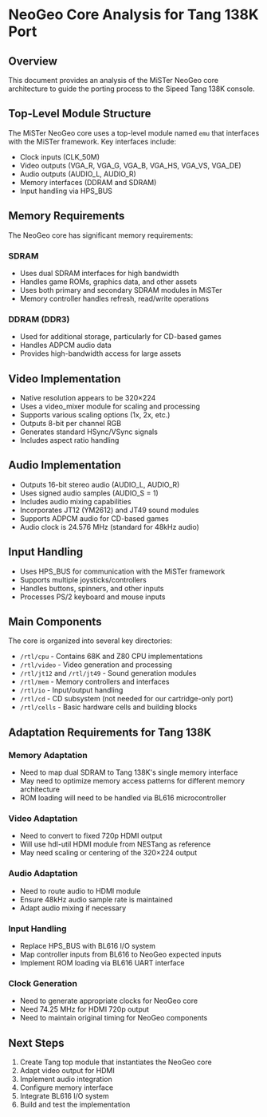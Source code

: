 # NeoGeo Core Analysis for Tang 138K Port

## Overview
This document provides an analysis of the MiSTer NeoGeo core architecture to guide the porting process to the Sipeed Tang 138K console.

## Top-Level Module Structure
The MiSTer NeoGeo core uses a top-level module named `emu` that interfaces with the MiSTer framework. Key interfaces include:
- Clock inputs (CLK_50M)
- Video outputs (VGA_R, VGA_G, VGA_B, VGA_HS, VGA_VS, VGA_DE)
- Audio outputs (AUDIO_L, AUDIO_R)
- Memory interfaces (DDRAM and SDRAM)
- Input handling via HPS_BUS

## Memory Requirements
The NeoGeo core has significant memory requirements:

### SDRAM
- Uses dual SDRAM interfaces for high bandwidth
- Handles game ROMs, graphics data, and other assets
- Uses both primary and secondary SDRAM modules in MiSTer
- Memory controller handles refresh, read/write operations

### DDRAM (DDR3)
- Used for additional storage, particularly for CD-based games
- Handles ADPCM audio data
- Provides high-bandwidth access for large assets

## Video Implementation
- Native resolution appears to be 320×224
- Uses a video_mixer module for scaling and processing
- Supports various scaling options (1x, 2x, etc.)
- Outputs 8-bit per channel RGB
- Generates standard HSync/VSync signals
- Includes aspect ratio handling

## Audio Implementation
- Outputs 16-bit stereo audio (AUDIO_L, AUDIO_R)
- Uses signed audio samples (AUDIO_S = 1)
- Includes audio mixing capabilities
- Incorporates JT12 (YM2612) and JT49 sound modules
- Supports ADPCM audio for CD-based games
- Audio clock is 24.576 MHz (standard for 48kHz audio)

## Input Handling
- Uses HPS_BUS for communication with the MiSTer framework
- Supports multiple joysticks/controllers
- Handles buttons, spinners, and other inputs
- Processes PS/2 keyboard and mouse inputs

## Main Components
The core is organized into several key directories:
- `/rtl/cpu` - Contains 68K and Z80 CPU implementations
- `/rtl/video` - Video generation and processing
- `/rtl/jt12` and `/rtl/jt49` - Sound generation modules
- `/rtl/mem` - Memory controllers and interfaces
- `/rtl/io` - Input/output handling
- `/rtl/cd` - CD subsystem (not needed for our cartridge-only port)
- `/rtl/cells` - Basic hardware cells and building blocks

## Adaptation Requirements for Tang 138K

### Memory Adaptation
- Need to map dual SDRAM to Tang 138K's single memory interface
- May need to optimize memory access patterns for different memory architecture
- ROM loading will need to be handled via BL616 microcontroller

### Video Adaptation
- Need to convert to fixed 720p HDMI output
- Will use hdl-util HDMI module from NESTang as reference
- May need scaling or centering of the 320×224 output

### Audio Adaptation
- Need to route audio to HDMI module
- Ensure 48kHz audio sample rate is maintained
- Adapt audio mixing if necessary

### Input Handling
- Replace HPS_BUS with BL616 I/O system
- Map controller inputs from BL616 to NeoGeo expected inputs
- Implement ROM loading via BL616 UART interface

### Clock Generation
- Need to generate appropriate clocks for NeoGeo core
- Need 74.25 MHz for HDMI 720p output
- Need to maintain original timing for NeoGeo components

## Next Steps
1. Create Tang top module that instantiates the NeoGeo core
2. Adapt video output for HDMI
3. Implement audio integration
4. Configure memory interface
5. Integrate BL616 I/O system
6. Build and test the implementation
